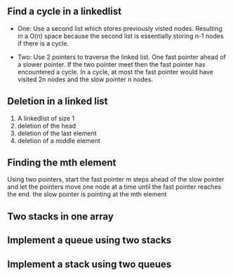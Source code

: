 ## Find a cycle in a linkedlist
- One: Use a second list which stores previously visted nodes.
Resulting in a O(n) space because the second list is essentially storing
n-1 nodes if there is a cycle.

- Two: Use 2 pointers to traverse the linked list. One fast pointer
ahead of a slower pointer. If the two pointer meet then the fast pointer
has encountered a cycle. In a cycle, at most the fast pointer would have visited 2n nodes
and the slow pointer n nodes.

## Deletion in a linked list
1) A linkedlist of size 1
2) deletion of the head
3) deletion of the last element
4) deletion of a middle element

## Finding the mth element
Using two pointers, start the fast pointer m steps ahead of the slow pointer and let the
pointers move one node at a time until the fast pointer reaches the end. the slow pointer
is pointing at the mth element

## Two stacks in one array

## Implement a queue using two stacks

## Implement a stack using two queues 
